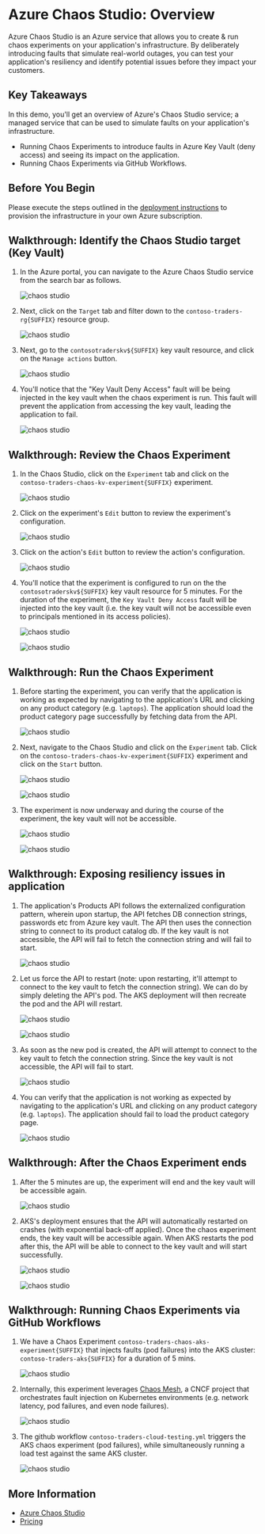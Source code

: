 # Azure Chaos Studio: Overview

Azure Chaos Studio is an Azure service that allows you to create & run chaos experiments on your application's infrastructure. By deliberately introducing faults that simulate real-world outages, you can test your application's resiliency and identify potential issues before they impact your customers.

## Key Takeaways

In this demo, you'll get an overview of Azure's Chaos Studio service; a managed service that can be used to simulate faults on your application's infrastructure.

- Running Chaos Experiments to introduce faults in Azure Key Vault (deny access) and seeing its impact on the application.
- Running Chaos Experiments via GitHub Workflows.

## Before You Begin

Please execute the steps outlined in the [deployment instructions](../../docs/deployment-instructions.md) to provision the infrastructure in your own Azure subscription.

## Walkthrough: Identify the Chaos Studio target (Key Vault)

1. In the Azure portal, you can navigate to the Azure Chaos Studio service from the search bar as follows.

   ![chaos studio](./media/chaos1.png)

2. Next, click on the `Target` tab and filter down to the `contoso-traders-rg{SUFFIX}` resource group.

   ![chaos studio](./media/chaos2.png)

3. Next, go to the `contosotraderskv${SUFFIX}` key vault resource, and click on the `Manage actions` button.

   ![chaos studio](./media/chaos3.png)

4. You'll notice that the "Key Vault Deny Access" fault will be being injected in the key vault when the chaos experiment is run. This fault will prevent the application from accessing the key vault, leading the application to fail.

   ![chaos studio](./media/chaos4.png)

## Walkthrough: Review the Chaos Experiment

1. In the Chaos Studio, click on the `Experiment` tab and click on the `contoso-traders-chaos-kv-experiment{SUFFIX}` experiment.

   ![chaos studio](./media/chaos5.png)

2. Click on the experiment's `Edit` button to review the experiment's configuration.

   ![chaos studio](./media/chaos6.png)

3. Click on the action's `Edit` button to review the action's configuration.

   ![chaos studio](./media/chaos7.png)

4. You'll notice that the experiment is configured to run on the the `contosotraderskv${SUFFIX}` key vault resource for 5 minutes. For the duration of the experiment, the `Key Vault Deny Access` fault will be injected into the key vault (i.e. the key vault will not be accessible even to principals mentioned in its access policies).

   ![chaos studio](./media/chaos8.png)

   ![chaos studio](./media/chaos9.png)

## Walkthrough: Run the Chaos Experiment

1. Before starting the experiment, you can verify that the application is working as expected by navigating to the application's URL and clicking on any product category (e.g. `laptops`). The application should load the product category page successfully by fetching data from the API.

   ![chaos studio](./media/chaos10.png)

2. Next, navigate to the Chaos Studio and click on the `Experiment` tab. Click on the `contoso-traders-chaos-kv-experiment{SUFFIX}` experiment and click on the `Start` button.

   ![chaos studio](./media/chaos11.png)

   ![chaos studio](./media/chaos12.png)

3. The experiment is now underway and during the course of the experiment, the key vault will not be accessible.

   ![chaos studio](./media/chaos13.png)

   ![chaos studio](./media/chaos14.png)

## Walkthrough: Exposing resiliency issues in application

1. The application's Products API follows the externalized configuration pattern, wherein upon startup, the API fetches DB connection strings, passwords etc from Azure key vault. The API then uses the connection string to connect to its product catalog db. If the key vault is not accessible, the API will fail to fetch the connection string and will fail to start.

   ![chaos studio](./media/kv-config-provider.png)

2. Let us force the API to restart (note: upon restarting, it'll attempt to connect to the key vault to fetch the connection string). We can do by simply deleting the API's pod. The AKS deployment will then recreate the pod and the API will restart.

   ![chaos studio](./media/chaos15.png)

   ![chaos studio](./media/chaos16.png)

3. As soon as the new pod is created, the API will attempt to connect to the key vault to fetch the connection string. Since the key vault is not accessible, the API will fail to start.

   ![chaos studio](./media/chaos17.png)

4. You can verify that the application is not working as expected by navigating to the application's URL and clicking on any product category (e.g. `laptops`). The application should fail to load the product category page.

   ![chaos studio](./media/chaos18.png)

## Walkthrough: After the Chaos Experiment ends

1. After the 5 minutes are up, the experiment will end and the key vault will be accessible again.

   ![chaos studio](./media/chaos19.png)

2. AKS's deployment ensures that the API will automatically restarted on crashes (with exponential back-off applied). Once the chaos experiment ends, the key vault will be accessible again. When AKS restarts the pod after this, the API will be able to connect to the key vault and will start successfully.

   ![chaos studio](./media/chaos20.png)

   ![chaos studio](./media/chaos21.png)

## Walkthrough: Running Chaos Experiments via GitHub Workflows

1. We have a Chaos Experiment `contoso-traders-chaos-aks-experiment{SUFFIX}` that injects faults (pod failures) into the AKS cluster: `contoso-traders-aks{SUFFIX}` for a duration of 5 mins.

   ![chaos studio](./media/chaos22.png)

2. Internally, this experiment leverages [Chaos Mesh](https://chaos-mesh.org/), a CNCF project that orchestrates fault injection on Kubernetes environments (e.g. network latency, pod failures, and even node failures).

   ![chaos studio](./media/chaos23.png)

3. The github workflow `contoso-traders-cloud-testing.yml` triggers the AKS chaos experiment (pod failures), while simultaneously running a load test against the same AKS cluster.

   ![chaos studio](./media/chaos24.png)

## More Information

- [Azure Chaos Studio](https://learn.microsoft.com/en-us/azure/chaos-studio/)
- [Pricing](https://azure.microsoft.com/en-us/pricing/details/chaos-studio/)
